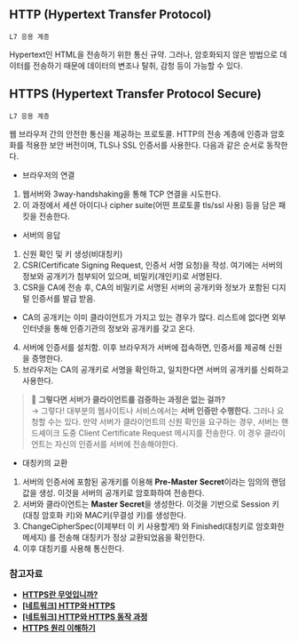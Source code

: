 ## HTTP (Hypertext Transfer Protocol) 

`L7 응용 계층`

Hypertext인 HTML을 전송하기 위한 통신 규약. 그러나, 암호화되지 않은 방법으로 데이터를 전송하기 때문에 데이터의 변조나 탈취, 감청 등이 가능할 수 있다.

## HTTPS (Hypertext Transfer Protocol Secure)

`L7 응용 계층`

웹 브라우저 간의 안전한 통신을 제공하는 프로토콜. HTTP의 전송 계층에 인증과 암호화를 적용한 보안 버전이며, TLS나 SSL 인증서를 사용한다. 다음과 같은 순서로 동작한다.

- 브라우저의 연결
1. 웹서버와 3way-handshaking을 통해 TCP 연결을 시도한다. 
2. 이 과정에서 세션 아이디나 cipher suite(어떤 프로토콜 tls/ssl 사용) 등을 담은 패킷을 전송한다.
- 서버의 응답
1. 신원 확인 및 키 생성(비대칭키)
2. CSR(Certificate Signing Request, 인증서 서명 요청)을 작성. 여기에는 서버의 정보와 공개키가 첨부되어 있으며, 비밀키(개인키)로 서명된다.
3. CSR을 CA에 전송 후, CA의 비밀키로 서명된 서버의 공개키와 정보가 포함된 디지털 인증서를 발급 받음. 
- CA의 공개키는 이미 클라이언트가 가지고 있는 경우가 많다. 리스트에 없다면 외부 인터넷을 통해 인증기관의 정보와 공개키를 갖고 온다. 
4. 서버에 인증서를 설치함. 이후 브라우저가 서버에 접속하면, 인증서를 제공해 신원을 증명한다. 
5. 브라우저는 CA의 공개키로 서명을 확인하고, 일치한다면 서버의 공개키를 신뢰하고 사용한다. 

> 🤔 **그렇다면 서버가 클라이언트를 검증하는 과정은 없는 걸까?**<br>
→ 그렇다! 대부분의 웹사이트나 서비스에서는 **서버 인증만 수행한다.** 
그러나 요청할 수는 있다. 만약 서버가 클라이언트의 신원 확인을 요구하는 경우, 서버는 핸드셰이크 도중 Client Certificate Request 메시지를 전송한다. 이 경우 클라이언트는 자신의 인증서를 서버에 전송해야한다.

- 대칭키의 교환
1. 서버의 인증서에 포함된 공개키를 이용해 **Pre-Master Secret**이라는 임의의 랜덤 값을 생성. 이것을 서버의 공개키로 암호화하여 전송한다.
2. 서버와 클라이언트는 **Master Secret**을 생성한다. 이것을 기반으로 Session 키(대칭 암호화 키)와 MAC키(무결성 키)를 생성한다. 
3. ChangeCipherSpec(이제부터 이 키 사용할게!) 와 Finished(대칭키로 암호화한 메세지) 를 전송해 대칭키가 정상 교환되었음을 확인한다. 
4. 이후 대칭키를 사용해 통신한다.


### 참고자료
- [**HTTPS란 무엇입니까?**](https://www.cloudflare.com/ko-kr/learning/ssl/what-is-https/)
- [**[네트워크] HTTP와 HTTPS**]([https://velog.io/@averycode/네트워크-HTTP와-HTTPS](https://velog.io/@averycode/%EB%84%A4%ED%8A%B8%EC%9B%8C%ED%81%AC-HTTP%EC%99%80-HTTPS))
- [**[네트워크] HTTP와 HTTPS 동작 과정**]([https://velog.io/@averycode/네트워크-HTTP와-HTTPS-동작-과정](https://velog.io/@averycode/%EB%84%A4%ED%8A%B8%EC%9B%8C%ED%81%AC-HTTP%EC%99%80-HTTPS-%EB%8F%99%EC%9E%91-%EA%B3%BC%EC%A0%95))
- [**HTTPS 원리 이해하기**](https://brunch.co.kr/@growthminder/79)